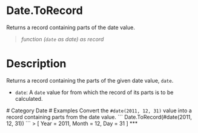 # Date.ToRecord
Returns a record containing parts of the date value.
> _function (<code>date</code> as date) as record_

# Description 
Returns a record containing the parts of the given date value, <code>date</code>.
 <ul>
        <li><code>date</code>: A <code>date</code> value for from which the record of its parts is to be calculated.</li>    
      </ul>
# Category 
Date
# Examples 
Convert the <code>#date(2011, 12, 31)</code> value into a record containing parts from the date value.
```
Date.ToRecord(#date(2011, 12, 31))
```
> [
      Year = 2011,
      Month = 12,
      Day = 31
]
***
